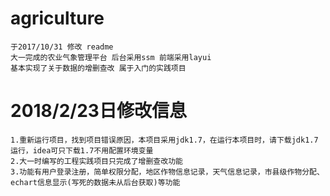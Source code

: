 # agriculture
    于2017/10/31 修改 readme
    大一完成的农业气象管理平台 后台采用ssm 前端采用layui 
    基本实现了关于数据的增删查改 属于入门的实践项目
# 2018/2/23日修改信息
    1.重新运行项目，找到项目错误原因，本项目采用jdk1.7，在运行本项目时，请下载jdk1.7运行，idea可只下载1.7不用配置环境变量
    2.大一时编写的工程实践项目只完成了增删查改功能
    3.功能有用户登录注册，简单权限分配，地区作物信息记录，天气信息记录，市县级作物分配、echart信息显示(写死的数据未从后台获取)等功能
    
